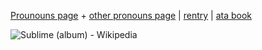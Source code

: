 [Prounouns page](https://en.pronouns.page/@void0991) + [other pronouns page](https://pronouns.cc/@televisioncomedy)  |  [rentry](https://rentry.co/voidershopss) | [ata book](https://voider.atabook.org/)



<img src="https://upload.wikimedia.org/wikipedia/en/9/94/Sublime_Self-Titled.jpg" alt="Sublime (album) - Wikipedia"/>












